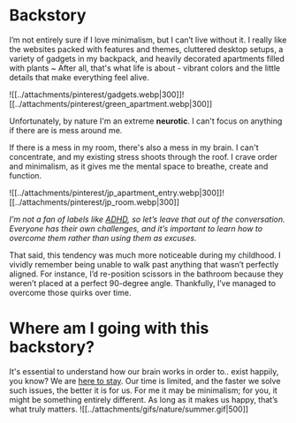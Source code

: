 # Backstory
I’m not entirely sure if I love minimalism, but I can’t live without it. I really like the websites packed with features and themes, cluttered desktop setups, a variety of gadgets in my backpack, and heavily decorated apartments filled with plants ~
After all, that's what life is about - vibrant colors and the little details that make everything feel alive.

![[../attachments/pinterest/gadgets.webp|300]]![[../attachments/pinterest/green_apartment.webp|300]]

Unfortunately, by nature I'm an extreme **neurotic**. I can't focus on anything if there are is mess around me.

If there is a mess in my room, there's also a mess in my brain. I can't concentrate, and my existing stress shoots through the roof. I crave order and minimalism, as it gives me the mental space to breathe, create and function.

![[../attachments/pinterest/jp_apartment_entry.webp|300]]![[../attachments/pinterest/jp_room.webp|300]]

*I’m not a fan of labels like [ADHD](https://en.wikipedia.org/wiki/Attention_deficit_hyperactivity_disorder), so let’s leave that out of the conversation. Everyone has their own challenges, and it’s important to learn how to overcome them rather than using them as excuses.*

That said, this tendency was much more noticeable during my childhood. I vividly remember being unable to walk past anything that wasn’t perfectly aligned. For instance, I’d re-position scissors in the bathroom because they weren’t placed at a perfect 90-degree angle. Thankfully, I’ve managed to overcome those quirks over time.

# Where am I going with this backstory?
It's essential to understand how our brain works in order to.. exist happily, you know? We are [here to stay](https://youtu.be/3qFEZIG31ZQ?si=82O452SpYnZJcrVJ). Our time is limited, and the faster we solve such issues, the better it is for us. For me it may be minimalism; for you, it might be something entirely different. As long as it makes us happy, that’s what truly matters.
![[../attachments/gifs/nature/summer.gif|500]]
